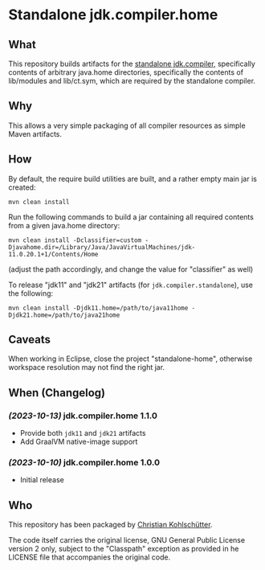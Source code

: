 # Standalone jdk.compiler.home

## What

This repository builds artifacts for the [standalone
jdk.compiler](https://github.com/kohlschutter/jdk.compiler.standalone),
specifically contents of arbitrary java.home directories, specifically the
contents of lib/modules and lib/ct.sym, which are required by the standalone
compiler.

## Why

This allows a very simple packaging of all compiler resources as simple Maven
artifacts.

## How

By default, the require build utilities are built, and a rather empty main jar
is created:

    mvn clean install

Run the following commands to build a jar containing all required contents from
a given java.home directory:

    mvn clean install -Dclassifier=custom -Djavahome.dir=/Library/Java/JavaVirtualMachines/jdk-11.0.20.1+1/Contents/Home

(adjust the path accordingly, and change the value for "classifier" as well)

To release "jdk11" and "jdk21" artifacts (for `jdk.compiler.standalone`), use the following:

    mvn clean install -Djdk11.home=/path/to/java11home -Djdk21.home=/path/to/java21home

## Caveats

When working in Eclipse, close the project "standalone-home", otherwise
workspace resolution may not find the right jar.

## When (Changelog)

### _(2023-10-13)_ jdk.compiler.home 1.1.0

- Provide both `jdk11` and `jdk21` artifacts
- Add GraalVM native-image support

### _(2023-10-10)_ jdk.compiler.home 1.0.0

- Initial release

## Who

This repository has been packaged by [Christian Kohlschütter](https://kohlschuetter.github.io/blog/).

The code itself carries the original license, GNU General Public License
version 2 only, subject to the "Classpath" exception as provided in
he LICENSE file that accompanies the original code.
